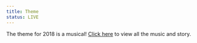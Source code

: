 ```yaml
---
title: Theme
status: LIVE
---
```


The theme for 2018 is a musical! <a href="/theme/">Click here</a> to view all the music and story.
